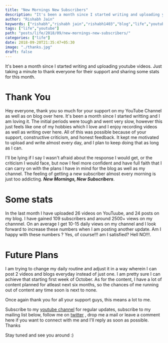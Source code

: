 ```yaml
---
title: "New Mornings New Subscribers"
description: "It's been a month since I started writing and uploading youtube videos. Just taking a minute to thank everyone for their support and sharing some stats for this month."
author: "Rishabh Jain"
keywords: ["rishabh","rishabh jain","rishabh1403","blog","life","youtube","thank you"]
tags: ["life","youtube"]
path: "posts/life/2018/09/new-mornings-new-subscribers/"
categories: ["life"]
date: 2018-09-20T21:35:47+05:30
image: "./thanks.jpg"
draft: false
---
```

It's been a month since I started writing and uploading youtube videos. Just taking a minute to thank everyone for their support and sharing some stats for this month.
<!--more-->

# Thank You

Hey everyone, thank you so much for your support on my YouTube Channel as well as on blog over here. It's been a month since I started writting and I am loving it. The initial periods were tough and went very slow, however this just feels like one of my hobbies which I love and I enjoy recording videos as well as writing over here. All of this was possible because of your support, constructive criticism, and honest feedback. It kept me motivated to upload and write almost every day, and I plan to keep doing that as long as I can.

I'll be lying if I say I wasn't afraid about the response I would get, or the criticism I would face, but now I feel more confident and have full faith that I can carry on with the plans I have in mind for the blog as well as my channel. The feeling of getting a new subscriber almost every morning is just too addicting. ***New Mornings, New Subscribers***.

# Some stats

In the last month I have uploaded 26 videos on YouTuube, and 24 posts on my blog. I have gained 109 subscribers and around 2500+ views on my channnel. On an average I get 10-15 daily views on my channel and I look forward to increase these numbers when I am posting another update. Am I happy with these numbers ? Yes, of course!!! am I satisfied? Hell NO!!!. 

# Future Plans

I am trying to change my daily routine and adjust it in a way wherein I can post 2 videos and blogs everyday instead of just one. I am pretty sure I can achieve that starting first week of October. As for the content, I have a lot of content planned for atleast next six months, so the chances of me running out of content any time soon is next to none.

Once again thank you for all your support guys, this means a lot to me. 
 
Subscribe to my [youtube channel](https://www.youtube.com/channel/UC4syrEYE9_fzeVBajZIyHlA) for regular updates, subscribe to my mailing list below, follow me on [twitter](https://www.twitter.com/rishabhjain1403) , drop me a mail or leave a comment here if you want to connect with me and I'll reply as soon as possible. Thanks

Stay tuned and see you around :)
